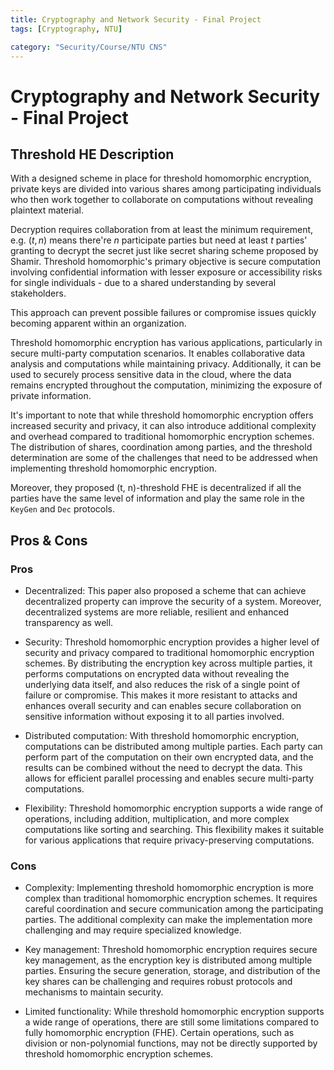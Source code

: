 ```yaml
---
title: Cryptography and Network Security - Final Project
tags: [Cryptography, NTU]

category: "Security/Course/NTU CNS"
---
```


# Cryptography and Network Security - Final Project

## Threshold HE Description
With a designed scheme in place for threshold homomorphic encryption, private keys are divided into various shares among participating individuals who then work together to collaborate on computations without revealing plaintext material. 

Decryption requires collaboration from at least the minimum requirement, e.g. $(t,n)$ means there're $n$ participate parties but need at least $t$ parties' granting to decrypt the secret just like secret sharing scheme proposed by Shamir. Threshold homomorphic's primary objective is secure computation involving confidential information with lesser exposure or accessibility risks for single individuals - due to a shared understanding by several stakeholders. 

This approach can prevent possible failures or compromise issues quickly becoming apparent within an organization.

Threshold homomorphic encryption has various applications, particularly in secure multi-party computation scenarios. It enables collaborative data analysis and computations while maintaining privacy. Additionally, it can be used to securely process sensitive data in the cloud, where the data remains encrypted throughout the computation, minimizing the exposure of private information.

It's important to note that while threshold homomorphic encryption offers increased security and privacy, it can also introduce additional complexity and overhead compared to traditional homomorphic encryption schemes. The distribution of shares, coordination among parties, and the threshold determination are some of the challenges that need to be addressed when implementing threshold homomorphic encryption.

Moreover, they proposed (t, n)-threshold FHE is decentralized if all the parties have the same level of information and play the same role in the `KeyGen` and `Dec` protocols.

## Pros & Cons
### Pros
* Decentralized: This paper also proposed a scheme that can achieve decentralized property can improve the security of a system. Moreover, decentralized systems are more reliable, resilient and enhanced transparency as well.

* Security: Threshold homomorphic encryption provides a higher level of security and privacy compared to traditional homomorphic encryption schemes. By distributing the encryption key across multiple parties, it performs computations on encrypted data without revealing the underlying data itself, and also reduces the risk of a single point of failure or compromise. This makes it more resistant to attacks and enhances overall security and can enables secure collaboration on sensitive information without exposing it to all parties involved.

* Distributed computation: With threshold homomorphic encryption, computations can be distributed among multiple parties. Each party can perform part of the computation on their own encrypted data, and the results can be combined without the need to decrypt the data. This allows for efficient parallel processing and enables secure multi-party computations.

* Flexibility: Threshold homomorphic encryption supports a wide range of operations, including addition, multiplication, and more complex computations like sorting and searching. This flexibility makes it suitable for various applications that require privacy-preserving computations.

### Cons
* Complexity: Implementing threshold homomorphic encryption is more complex than traditional homomorphic encryption schemes. It requires careful coordination and secure communication among the participating parties. The additional complexity can make the implementation more challenging and may require specialized knowledge.

* Key management: Threshold homomorphic encryption requires secure key management, as the encryption key is distributed among multiple parties. Ensuring the secure generation, storage, and distribution of the key shares can be challenging and requires robust protocols and mechanisms to maintain security.

* Limited functionality: While threshold homomorphic encryption supports a wide range of operations, there are still some limitations compared to fully homomorphic encryption (FHE). Certain operations, such as division or non-polynomial functions, may not be directly supported by threshold homomorphic encryption schemes.